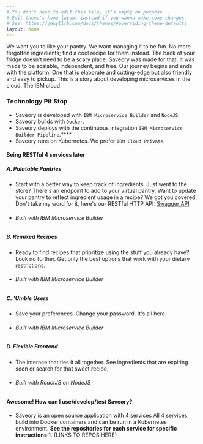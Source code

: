 ```yaml
---
# You don't need to edit this file, it's empty on purpose.
# Edit theme's home layout instead if you wanna make some changes
# See: https://jekyllrb.com/docs/themes/#overriding-theme-defaults
layout: home
---
```


We want you to like your pantry. We want managing it to be fun. No more forgotten ingredients; find a cool recipe for them instead. The back of your fridge doesn't need to be a scary place. Saveory was made for that. It was made to be scalable, independent, and free. Our journey begins and ends with the platform. One that is elaborate and cutting-edge but also friendly and easy to pickup. This is a story about developing microservices in the cloud. The IBM cloud.

### Technology Pit Stop
- Saveory is developed with `IBM Microservice Builder` and `NodeJS`.
- Saveory builds with `Docker`.
- Saveory deploys with the continuous integration `IBM Microservice Builder Pipeline`.****
- Saveory runs on Kubernetes. We prefer `IBM Cloud Private`.

#### Being RESTful 4 services later
##### A. Palatable Pantries
- Start with a better way to keep track of ingredients. Just went to the store? There's an endpoint to add to your virtual pantry. Want to update your pantry to reflect ingredient usage in a recipe? We got you covered. Don't take my word for it, here's our RESTful HTTP API: [Swagger API](/swagger)
- ###### Built with IBM Microservice Builder

##### B. Remixed Recipes
- Ready to find recipes that prioritize using the stuff you already have? Look no further. Get only the best options that work with your dietary restrictions.
- ###### Built with IBM Microservice Builder

##### C. 'Umble Users
- Save your preferences. Change your password. It's all here.
- ###### Built with IBM Microservice Builder

##### D. Flexible Frontend
- The interace that ties it all together. See ingredients that are expiring soon or search for that sweet recipe. 		
- ###### Built with ReactJS on NodeJS

#### Awesome! How can I use/develop/test Saveory?
- Saveory is an open source application with 4 services
         All 4 services build into Docker containers and can be run in a Kubernetes environment.
         **See the repositories for each service for specific instructions**
         1. {LINKS TO REPOS HERE}
